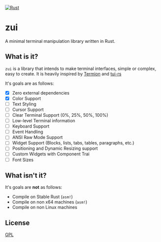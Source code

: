 [![Rust](https://github.com/dumrich/zui/actions/workflows/rust.yml/badge.svg)](https://github.com/dumrich/zui/actions/workflows/rust.yml)
# zui
A minimal terminal manipulation library written in Rust.

## What is it?
`zui` is a library that intends to make terminal interfaces, simple or complex, easy to create. It is heavily inspired by [Termion](https://github.com/redox-os/termion) and [tui-rs](https://github.com/fdehau/tui-rs)

It's goals are as follows:

- [x] Zero external dependencies
- [x] Color Support
- [ ] Text Styling
- [ ] Cursor Support
- [ ] Clear Terminal Support (0%, 25%, 50%, 100%)
- [ ] Low-level Terminal information
- [ ] Keyboard Support
- [ ] Event Handling
- [ ] ANSI Raw Mode Support
- [ ] Widget Support (Blocks, lists, tabs, tables, paragraphs, etc.)
- [ ] Positioning and Dynamic Resizing support
- [ ] Custom Widgets with Component Trai
- [ ] Font Sizes

## What isn't it?

It's goals are **not** as follows:

- Compile on Stable Rust (`asm!`)
- Compile on non x64 machines (`asm!`)
- Compile on non Linux machines

## License
[GPL](https://github.com/dumrich/zui/blob/master/LICENSE.md)
